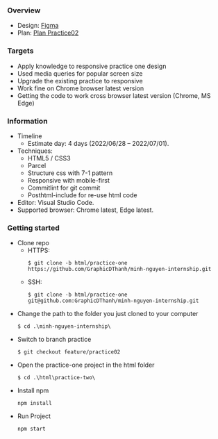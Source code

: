 ### Overview
- Design: [Figma](https://www.figma.com/file/WjBjJdJtwQHxaDF2ryrGH1/%5Btraining%5D-Practice-two?node-id=0%3A1)
- Plan: [Plan Practice02](https://docs.google.com/document/d/1N3RKsRHd6wu_8f6ideu0EBS-a8KdOkyi2dtsyvNj-x8/edit)

### Targets
- Apply knowledge to responsive practice one design
- Used media queries for popular screen size
- Upgrade the existing practice to responsive
- Work fine on Chrome browser latest version
- Getting the code to work cross browser latest version (Chrome, MS Edge)

### Information
- Timeline
  - Estimate day: 4 days (2022/06/28 – 2022/07/01).
- Techniques:
  - HTML5 / CSS3
  - Parcel 
  - Structure css with 7-1 pattern 
  - Responsive with mobile-first
  - Commitlint for git commit
  - Posthtml-include for re-use html code
- Editor: Visual Studio Code.
- Supported browser: Chrome latest, Edge latest.

### Getting started
- Clone repo
    - HTTPS: 
      ```
      $ git clone -b html/practice-one https://github.com/GraphicDThanh/minh-nguyen-internship.git
      ```
    - SSH: 
      ```
      $ git clone -b html/practice-one git@github.com:GraphicDThanh/minh-nguyen-internship.git
      ```
- Change the path to the folder you just cloned to your computer 
   ```
   $ cd .\minh-nguyen-internship\
   ```
-  Switch to branch practice 
   ```
   $ git checkout feature/practice02
   ```
- Open the practice-one project in the html folder 
   ```
   $ cd .\html\practice-two\
   ```
- Install npm 
   ```
   npm install
   ```
- Run Project
   ```
   npm start
   ```
